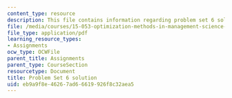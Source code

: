 ```yaml
---
content_type: resource
description: This file contains information regarding problem set 6 solution.
file: /media/courses/15-053-optimization-methods-in-management-science-spring-2013/eb9a9f8e46267ad66619926f8c32aea5_MIT15_053S13_ps6sol.pdf
file_type: application/pdf
learning_resource_types:
- Assignments
ocw_type: OCWFile
parent_title: Assignments
parent_type: CourseSection
resourcetype: Document
title: Problem Set 6 solution
uid: eb9a9f8e-4626-7ad6-6619-926f8c32aea5
---
```

